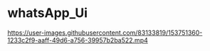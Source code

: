 # whatsApp_Ui
 
https://user-images.githubusercontent.com/83133819/153751360-1233c2f9-aaff-49d6-a756-39957b2ba522.mp4
